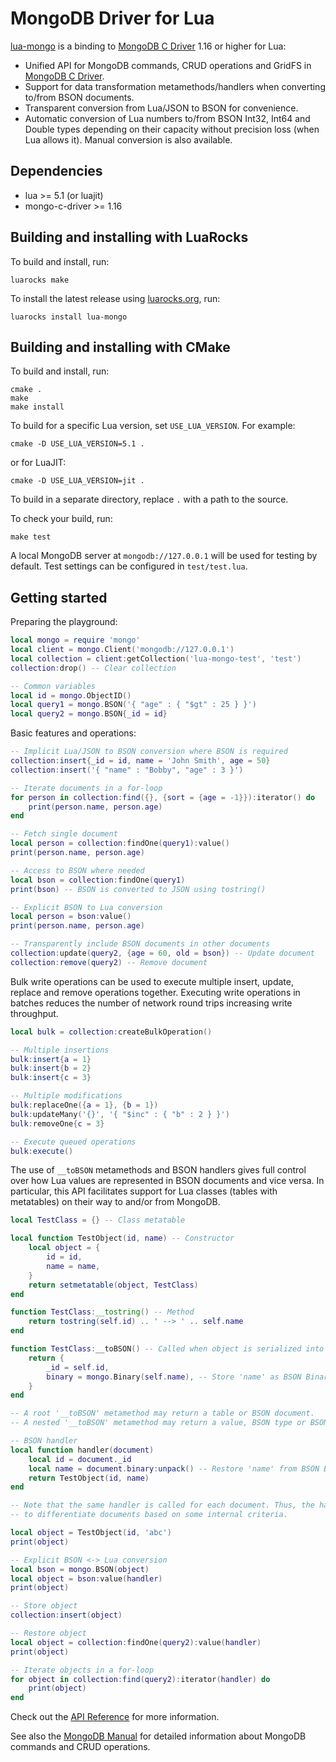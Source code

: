 MongoDB Driver for Lua
======================

[lua-mongo] is a binding to [MongoDB C Driver] 1.16 or higher for Lua:
- Unified API for MongoDB commands, CRUD operations and GridFS in [MongoDB C Driver].
- Support for data transformation metamethods/handlers when converting to/from BSON documents.
- Transparent conversion from Lua/JSON to BSON for convenience.
- Automatic conversion of Lua numbers to/from BSON Int32, Int64 and Double types depending on their
  capacity without precision loss (when Lua allows it). Manual conversion is also available.


Dependencies
------------

+ lua >= 5.1 (or luajit)
+ mongo-c-driver >= 1.16


Building and installing with LuaRocks
-------------------------------------

To build and install, run:

    luarocks make

To install the latest release using [luarocks.org], run:

    luarocks install lua-mongo


Building and installing with CMake
----------------------------------

To build and install, run:

    cmake .
    make
    make install

To build for a specific Lua version, set `USE_LUA_VERSION`. For example:

    cmake -D USE_LUA_VERSION=5.1 .

or for LuaJIT:

    cmake -D USE_LUA_VERSION=jit .

To build in a separate directory, replace `.` with a path to the source.

To check your build, run:

    make test

A local MongoDB server at `mongodb://127.0.0.1` will be used for testing by default. Test settings
can be configured in `test/test.lua`.


Getting started
---------------

Preparing the playground:

```Lua
local mongo = require 'mongo'
local client = mongo.Client('mongodb://127.0.0.1')
local collection = client:getCollection('lua-mongo-test', 'test')
collection:drop() -- Clear collection

-- Common variables
local id = mongo.ObjectID()
local query1 = mongo.BSON('{ "age" : { "$gt" : 25 } }')
local query2 = mongo.BSON{_id = id}
```


Basic features and operations:

```Lua
-- Implicit Lua/JSON to BSON conversion where BSON is required
collection:insert{_id = id, name = 'John Smith', age = 50}
collection:insert('{ "name" : "Bobby", "age" : 3 }')

-- Iterate documents in a for-loop
for person in collection:find({}, {sort = {age = -1}}):iterator() do
    print(person.name, person.age)
end

-- Fetch single document
local person = collection:findOne(query1):value()
print(person.name, person.age)

-- Access to BSON where needed
local bson = collection:findOne(query1)
print(bson) -- BSON is converted to JSON using tostring()

-- Explicit BSON to Lua conversion
local person = bson:value()
print(person.name, person.age)

-- Transparently include BSON documents in other documents
collection:update(query2, {age = 60, old = bson}) -- Update document
collection:remove(query2) -- Remove document
```


Bulk write operations can be used to execute multiple insert, update, replace and remove operations
together. Executing write operations in batches reduces the number of network round trips increasing
write throughput.

```Lua
local bulk = collection:createBulkOperation()

-- Multiple insertions
bulk:insert{a = 1}
bulk:insert{b = 2}
bulk:insert{c = 3}

-- Multiple modifications
bulk:replaceOne({a = 1}, {b = 1})
bulk:updateMany('{}', '{ "$inc" : { "b" : 2 } }')
bulk:removeOne{c = 3}

-- Execute queued operations
bulk:execute()
```


The use of `__toBSON` metamethods and BSON handlers gives full control over how Lua values are
represented in BSON documents and vice versa. In particular, this API facilitates support for
Lua classes (tables with metatables) on their way to and/or from MongoDB.

```Lua
local TestClass = {} -- Class metatable

local function TestObject(id, name) -- Constructor
    local object = {
        id = id,
        name = name,
    }
    return setmetatable(object, TestClass)
end

function TestClass:__tostring() -- Method
    return tostring(self.id) .. ' --> ' .. self.name
end

function TestClass:__toBSON() -- Called when object is serialized into BSON
    return {
        _id = self.id,
        binary = mongo.Binary(self.name), -- Store 'name' as BSON Binary for example
    }
end

-- A root '__toBSON' metamethod may return a table or BSON document.
-- A nested '__toBSON' metamethod may return a value, BSON type or BSON document.

-- BSON handler
local function handler(document)
    local id = document._id
    local name = document.binary:unpack() -- Restore 'name' from BSON Binary
    return TestObject(id, name)
end

-- Note that the same handler is called for each document. Thus, the handler should be able
-- to differentiate documents based on some internal criteria.

local object = TestObject(id, 'abc')
print(object)

-- Explicit BSON <-> Lua conversion
local bson = mongo.BSON(object)
local object = bson:value(handler)
print(object)

-- Store object
collection:insert(object)

-- Restore object
local object = collection:findOne(query2):value(handler)
print(object)

-- Iterate objects in a for-loop
for object in collection:find(query2):iterator(handler) do
    print(object)
end
```


Check out the [API Reference] for more information.

See also the [MongoDB Manual] for detailed information about MongoDB commands and CRUD operations.


[lua-mongo]: https://github.com/neoxic/lua-mongo
[luarocks.org]: https://luarocks.org
[MongoDB C Driver]: http://mongoc.org
[MongoDB Manual]: https://docs.mongodb.com/manual
[API Reference]: doc/main.md
